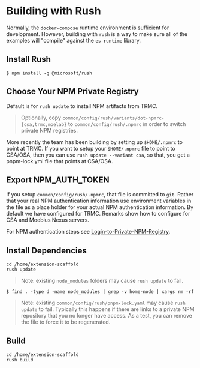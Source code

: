 # Building with Rush

Normally, the `docker-compose` runtime environment is sufficient for development.
However, building with `rush` is a way to make sure all of the examples
will "compile" against the `es-runtime` library.

## Install Rush

```
$ npm install -g @microsoft/rush
```

## Choose Your NPM Private Registry

Default is for `rush update` to install NPM artifacts from TRMC.

> Optionally, copy `common/config/rush/variants/dot-npmrc-{csa,trmc,moelab}`
> to `common/config/rush/.npmrc` in order to switch private NPM registries.

More recently the team has been building by setting up `$HOME/.npmrc`
to point at TRMC. If you want to setup your `$HOME/.npmrc` file to
point to CSA/OSA, then you can use `rush update --variant csa`, so that,
you get a pnpm-lock.yml file that points at CSA/OSA.

## Export NPM_AUTH_TOKEN

If you setup `common/config/rush/.npmrc`, that file is committed to `git`.
Rather that your real NPM authentication information use environment variables in the file
as a place holder for your actual NPM authentication information.
By default we have configured for TRMC.
Remarks show how to configure for CSA and Moebius Nexus servers.

For NPM authentication steps see [Login-to-Private-NPM-Registry](./Login-to-Private-NPM-Registry.md).

## Install Dependencies

```
cd /home/extension-scaffold
rush update
```

> Note: existing `node_modules` folders may cause `rush update` to fail.
```
$ find . -type d -name node_modules | grep -v home-node | xargs rm -rf
```

> Note: existing `common/config/rush/pnpm-lock.yaml` may cause `rush update` to fail.
> Typically this happens if there are links to a private NPM repository that you no longer have access.
> As a test, you can remove the file to force it to be regenerated.

## Build

```
cd /home/extension-scaffold
rush build
```
